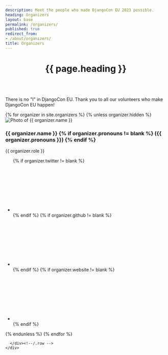 ```yaml
---
description: Meet the people who made DjangoCon EU 2023 possible.
heading: Organizers
layout: base
permalink: /organizers/
published: true
redirect_from:
- /about/organizers/
title: Organizers
---
```


<header class="subpage-header">
  <h1>{{ page.heading }}</h1>
</header>

<div class="content subpage-content">
  <section class="section-pad">
    <div class="row column">
      <p class="lead">
        There is no "I" in DjangoCon EU. Thank you to all our volunteers who make DjangoCon EU happen!
      </p>
      <div
        class="row small-up-1 smedium-up-2 medium-up-3 large-up-4 organizers">
      {% for organizer in site.organizers %}
        {% unless organizer.hidden %}
          <div
            class="column column-block">
            <div class="profile">
              <img
                class="thumbnail"
                src="{{ organizer.photo_url }}"
                alt="Photo of {{ organizer.name }}" />
              <div class="profile-namecard">
                <h3 class="profile-name">
                  {{ organizer.name }}
                  {% if organizer.pronouns != blank %}
                    ({{ organizer.pronouns }})
                  {% endif %}
                </h3>
                {{ organizer.role }}
              </div>
              <ul class="social-icons">
                {% if organizer.twitter != blank %}
                <li>
                  <a class="twitter" href="https://twitter.com/{{ organizer.twitter }}" target="_blank">
                    <svg class="twitter-icon"><use xlink:href="#twitter-icon"></use></svg>
                  </a>
                </li>
                {% endif %}
                {% if organizer.github != blank %}
                <li>
                  <a class="github" href="https://github.com/{{ organizer.github }}/" target="_blank">
                    <svg class="social-icon"><use xlink:href="#github-icon"></use></svg>
                  </a>
                  </li>
                {% endif %}
                {% if organizer.website != blank %}
                <li>
                  <a class="web" href="{{ organizer.website }}" target="_blank">
                    <svg class="social-icon"><use xlink:href="#web-icon"></use></svg>
                  </a>
                </li>
                {% endif %}
              </ul>
              </div><!--/.profile -->
          </div><!--/.column -->
        {% endunless %}
      {% endfor %}

      </div><!--/.row -->
    </div>
  </section>
</div><!-- end .content -->
